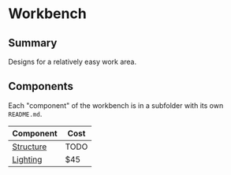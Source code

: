 
# Workbench

## Summary

Designs for a relatively easy work area.

## Components

Each "component" of the workbench is in a subfolder with its own `README.md`.

Component                | Cost
------------------------ | ----
[Structure](./structure) | TODO
[Lighting](./lighting)   | $45
